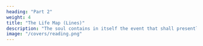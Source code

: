 ```yaml
---
heading: "Part 2"
weight: 4
title: "The Life Map (Lines)"
description: "The soul contains in itself the event that shall presently befall it."
image: "/covers/reading.png"
---
```



